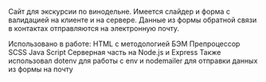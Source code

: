 Сайт для экскурсии по винодельне.
Имеется слайдер и форма с валидацией на клиенте и на сервере. 
Данные из формы обратной связи в контактах отправляются на электронную почту.  

Использовано в работе:
HTML с методологией БЭМ
Препроцессор SCSS
Java Script
Серверная часть на Node.js и Express
Также использовал dotenv для работы с env и nodemailer для отправки данных из формы на почту